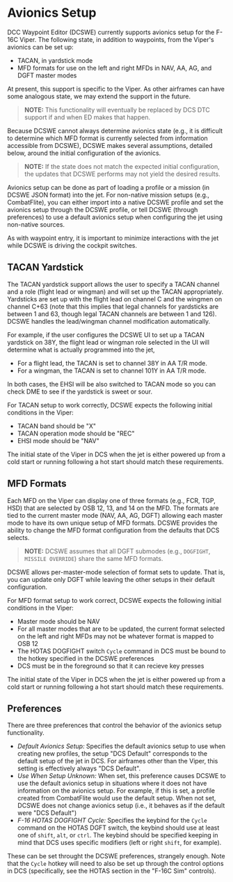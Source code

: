 # Avionics Setup

DCC Waypoint Editor (DCSWE) currently supports avionics setup for the F-16C Viper. The
following state, in addition to waypoints, from the Viper's avionics can be set up:

- TACAN, in yardstick mode
- MFD formats for use on the left and right MFDs in NAV, AA, AG, and DGFT master modes

At present, this support is specific to the Viper. As other airframes can have some
analogous state, we may extend the support in the future.

> **NOTE:** This functionality will eventually be replaced by DCS DTC support if and
> when ED makes that happen.

Because DCSWE cannot always determine avionics state (e.g., it is difficult to determine
which MFD format is currently selected from information accessible from DCSWE), DCSWE
makes several assumptions, detailed below, around the initial configuration of the
avionics.

> **NOTE:** If the state does not match the expected initial configuration, the updates
> that DCSWE performs may not yield the desired results.

Avionics setup can be done as part of loading a profile or a mission (in DCSWE JSON
format) into the jet. For non-native mission setups (e.g., CombatFlite), you can either
import into a native DCSWE profile and set the avionics setup through the DCSWE profile,
or tell DCSWE (through preferences) to use a default avionics setup when configuring the
jet using non-native sources.

As with waypoint entry, it is important to minimize interactions with the jet while
DCSWE is driving the cockpit switches.

## TACAN Yardstick

The TACAN yardstick support allows the user to specify a TACAN channel and a role
(flight lead or wingman) and will set up the TACAN appropriately. Yardsticks are set
up with the flight lead on channel C and the wingmen on channel C+63 (note that this
implies that legal channels for yardsticks are between 1 and 63, though legal TACAN
channels are between 1 and 126). DCSWE handles the lead/wingman channel modification
automatically.

For example, if the user configures the DCSWE UI to set up a TACAN yardstick on 38Y,
the flight lead or wingman role selected in the UI will determine what is actually
programmed into the jet,

- For a flight lead, the TACAN is set to channel 38Y in AA T/R mode.
- For a wingman, the TACAN is set to channel 101Y in AA T/R mode.

In both cases, the EHSI will be also switched to TACAN mode so you can check DME to
see if the yardstick is sweet or sour.

For TACAN setup to work correctly, DCSWE expects the following initial conditions in
the Viper:

- TACAN band should be "X"
- TACAN operation mode should be "REC"
- EHSI mode should be "NAV"

The initial state of the Viper in DCS when the jet is either powered up from a cold
start or running following a hot start should match these requirements.

## MFD Formats

Each MFD on the Viper can display one of three formats (e.g., FCR, TGP, HSD) that are
selected by OSB 12, 13, and 14 on the MFD. The formats are tied to the current master
mode (NAV, AA, AG, DGFT) allowing each master mode to have its own unique setup of MFD
formats. DCSWE provides the ability to change the MFD format configuration from the
defaults that DCS selects.

> **NOTE:** DCSWE assumes that all DGFT submodes (e.g., `DOGFIGHT`, `MISSILE OVERRIDE`)
> share the same MFD formats.

DCSWE allows per-master-mode selection of format sets to update. That is, you can update
only DGFT while leaving the other setups in their default configuration.

For MFD format setup to work correct, DCSWE expects the following initial conditions in
the Viper:

- Master mode should be NAV
- For all master modes that are to be updated, the current format selected on the left
  and right MFDs may not be whatever format is mapped to OSB 12
- The HOTAS DOGFIGHT switch `Cycle` command in DCS must be bound to the hotkey
  specified in the DCSWE preferences
- DCS must be in the foreground so that it can recieve key presses

The initial state of the Viper in DCS when the jet is either powered up from a cold
start or running following a hot start should match these requirements.

## Preferences

There are three preferences that control the behavior of the avionics setup functionality.

- *Default Avionics Setup:* Specifies the default avionics setup to use when creating new
  profiles, the setup "DCS Default" corresponds to the default setup of the jet in DCS.
  For airframes other than the Viper, this setting is effectively always "DCS Default".
- *Use When Setup Unknown:* When set, this preference causes DCSWE to use the default
  avionics setup in situations where it does not have information on the avionics setup.
  For example, if this is set, a profile created from CombatFlite would use the default
  setup. When not set, DCSWE does not change avionics setup (i.e., it behaves as if the
  default were "DCS Default")
- *F-16 HOTAS DOGFIGHT Cycle:* Specifies the keybind for the `Cycle` command on the
  HOTAS DGFT switch, the keybind should use at least one of `shift`, `alt`, or `ctrl`.
  The keybind should be specified keeping in mind that DCS uses specific modifiers
  (left or right `shift`, for example).

These can be set throught the DCSWE preferences, strangely enough. Note that the
`Cycle` hotkey will need to also be set up through the control options in DCS
(specifically, see the HOTAS section in the "F-16C Sim" controls).
